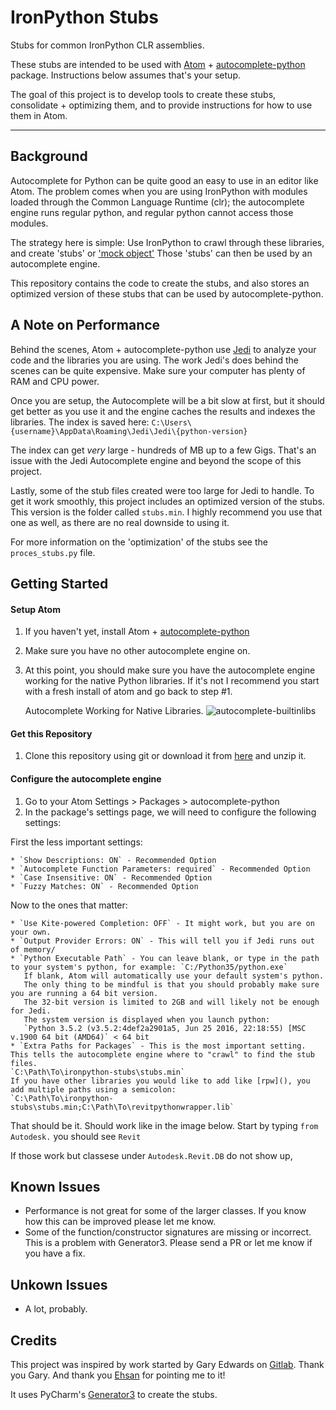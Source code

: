 # IronPython Stubs

Stubs for common IronPython CLR assemblies.

These stubs are intended to be used with [Atom](https://atom.io/) +
[autocomplete-python](https://atom.io/packages/autocomplete-python) package.
Instructions below assumes that's your setup.

The goal of this project is to develop tools to create these stubs, consolidate + optimizing them,
and to provide instructions for how to use them in Atom.

--------------------------------------------------------------------------------

## Background

Autocomplete for Python can be quite good an easy to use in an editor like Atom.
The problem comes when you are using IronPython with modules loaded through the
Common Language Runtime (clr); the autocomplete engine runs regular python,
and regular python cannot access those modules.

The strategy here is simple: Use IronPython to crawl through these libraries,
and create 'stubs' or ['mock object'](https://en.wikipedia.org/wiki/Mock_object)
Those 'stubs' can then be used by an autocomplete engine.

This repository contains the code to create the stubs, and also stores an
optimized version of these stubs that can be used by autocomplete-python.


## A Note on Performance

Behind the scenes, Atom + autocomplete-python use [Jedi](https://jedi.readthedocs.io/en/latest/)
to analyze your code and the libraries you are using.
The work Jedi's does behind the scenes can be quite expensive.
Make sure your computer has plenty of RAM and CPU power.

Once you are setup, the Autocomplete will be a bit slow at first, but it should get better as you use it
and the engine caches the results and indexes the libraries. The index is saved here:  `C:\Users\{username}\AppData\Roaming\Jedi\Jedi\{python-version}`

The index can get _very_ large - hundreds of MB up to a few Gigs.
That's an issue with the Jedi Autocomplete engine and beyond the scope of this project.

Lastly, some of the stub files created were too large for Jedi to handle.
To get it work smoothly, this project includes an optimized version of the stubs.
This version is the folder called  `stubs.min`. I highly recommend you use that one as well, as there are no real downside to using it.

For more information on the 'optimization' of the stubs see the `proces_stubs.py` file.

## Getting Started

#### Setup Atom

1. If you haven't yet, install Atom + [autocomplete-python](https://atom.io/packages/autocomplete-python)
2. Make sure you have no other autocomplete engine on.
3. At this point, you should make sure you have the autocomplete engine working
   for the native Python libraries. If it's not I recommend you start with a fresh install of atom and go back to step #1.

   Autocomplete Working for Native Libraries.
   ![autocomplete-builtinlibs](https://github.com/gtalarico/ironpython-stubs/blob/master/docs/gifs/autocomplete-builtinlibs.gif)


#### Get this Repository

1. Clone this repository using git or download it from [here](https://github.com/gtalarico/ironpython-stubs/archive/master.zip) and unzip it.

#### Configure the autocomplete engine

1. Go to your Atom Settings > Packages > autocomplete-python
2. In the package's settings page, we will need to configure the following settings:

First the less important settings:

    * `Show Descriptions: ON` - Recommended Option
    * `Autocomplete Function Parameters: required` - Recommended Option
    * `Case Insensitive: ON` - Recommended Option
    * `Fuzzy Matches: ON` - Recommended Option

Now to the ones that matter:

    * `Use Kite-powered Completion: OFF` - It might work, but you are on your own.
    * `Output Provider Errors: ON` - This will tell you if Jedi runs out of memory/
    * `Python Executable Path` - You can leave blank, or type in the path to your system's python, for example: `C:/Python35/python.exe`
       If blank, Atom will automatically use your default system's python.
       The only thing to be mindful is that you should probably make sure you are running a 64 bit version.
       The 32-bit version is limited to 2GB and will likely not be enough for Jedi.
       The system version is displayed when you launch python:
       `Python 3.5.2 (v3.5.2:4def2a2901a5, Jun 25 2016, 22:18:55) [MSC v.1900 64 bit (AMD64)` < 64 bit
    * `Extra Paths for Packages` - This is the most important setting. This tells the autocomplete engine where to "crawl" to find the stub files.
    `C:\Path\To\ironpython-stubs\stubs.min`
    If you have other libraries you would like to add like [rpw](), you add multiple paths using a semicolon:
    `C:\Path\To\ironpython-stubs\stubs.min;C:\Path\To\revitpythonwrapper.lib`

That should be it. Should work like in the image below.
Start by typing `from Autodesk.` you should see `Revit`

If those work but classese under `Autodesk.Revit.DB` do not show up,


## Known Issues
* Performance is not great for some of the larger classes. If you know how this can be improved please let me know.
* Some of the function/constructor signatures are missing or incorrect. This is a problem with Generator3. Please send a PR or let me know if you have a fix.

## Unkown Issues
* A lot, probably.

## Credits

This project was inspired by work started by Gary Edwards on [Gitlab](https://gitlab.com/reje/revit-python-stubs).
Thank you Gary. And thank you [Ehsan](https://github.com/eirannejad) for pointing me to it!

It uses PyCharm's [Generator3](https://github.com/JetBrains/intellij-community/blob/master/python/helpers/generator3.py)
to create the stubs.
